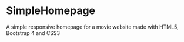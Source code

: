 # SimpleHomepage
A simple responsive homepage for a movie website made with HTML5, Bootstrap 4 and CSS3
